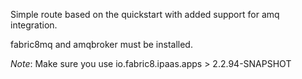 Simple route based on the quickstart with added support for amq integration.

fabric8mq and amqbroker must be installed.

*Note*: Make sure you use io.fabric8.ipaas.apps > 2.2.94-SNAPSHOT
